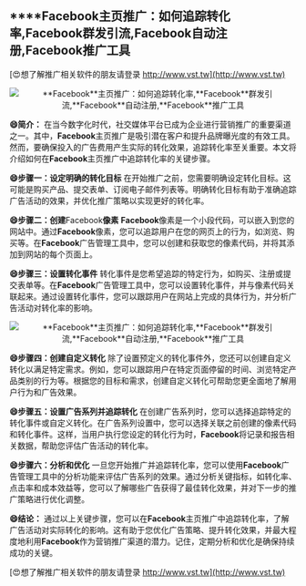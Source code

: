 ## ****Facebook**主页推广：如何追踪转化率,**Facebook**群发引流,**Facebook**自动注册,**Facebook**推广工具**

[😍想了解推广相关软件的朋友请登录 http://www.vst.tw](http://www.vst.tw)

 <center><img src="https://vst.tw/MP4/tuiguang/png/1.png" alt="**Facebook**主页推广：如何追踪转化率,**Facebook**群发引流,**Facebook**自动注册,**Facebook**推广工具"></center>

**😄简介：**
在当今数字化时代，社交媒体平台已成为企业进行营销推广的重要渠道之一。其中，**Facebook**主页推广是吸引潜在客户和提升品牌曝光度的有效工具。然而，要确保投入的广告费用产生实际的转化效果，追踪转化率至关重要。本文将介绍如何在**Facebook**主页推广中追踪转化率的关键步骤。

**😄步骤一：设定明确的转化目标**
在开始推广之前，您需要明确设定转化目标。这可能是购买产品、提交表单、订阅电子邮件列表等。明确转化目标有助于准确追踪广告活动的效果，并优化推广策略以实现更好的转化率。

**😄步骤二：创建**Facebook**像素**
**Facebook**像素是一个小段代码，可以嵌入到您的网站中。通过**Facebook**像素，您可以追踪用户在您的网页上的行为，如浏览、购买等。在**Facebook**广告管理工具中，您可以创建和获取您的像素代码，并将其添加到网站的每个页面上。

**😄步骤三：设置转化事件**
转化事件是您希望追踪的特定行为，如购买、注册或提交表单等。在**Facebook**广告管理工具中，您可以设置转化事件，并与像素代码关联起来。通过设置转化事件，您可以跟踪用户在网站上完成的具体行为，并分析广告活动对转化率的影响。

 <center><img src="https://vst.tw/MP4/tuiguang/png/4.png" alt="**Facebook**主页推广：如何追踪转化率,**Facebook**群发引流,**Facebook**自动注册,**Facebook**推广工具"></center>

**😄步骤四：创建自定义转化**
除了设置预定义的转化事件外，您还可以创建自定义转化以满足特定需求。例如，您可以跟踪用户在特定页面停留的时间、浏览特定产品类别的行为等。根据您的目标和需求，创建自定义转化可帮助您更全面地了解用户行为和广告效果。

**😄步骤五：设置广告系列并追踪转化**
在创建广告系列时，您可以选择追踪特定的转化事件或自定义转化。在广告系列设置中，您可以选择关联之前创建的像素代码和转化事件。这样，当用户执行您设定的转化行为时，**Facebook**将记录和报告相关数据，帮助您评估广告活动的转化率。

**😄步骤六：分析和优化**
一旦您开始推广并追踪转化率，您可以使用**Facebook**广告管理工具中的分析功能来评估广告系列的效果。通过分析关键指标，如转化率、点击率和成本效益等，您可以了解哪些广告获得了最佳转化效果，并对下一步的推广策略进行优化调整。

**😄结论：**
通过以上关键步骤，您可以在**Facebook**主页推广中追踪转化率，了解广告活动对实际转化的影响。这有助于您优化广告策略、提升转化效果，并最大程度地利用**Facebook**作为营销推广渠道的潜力。记住，定期分析和优化是确保持续成功的关键。

[😍想了解推广相关软件的朋友请登录 http://www.vst.tw](http://www.vst.tw)



